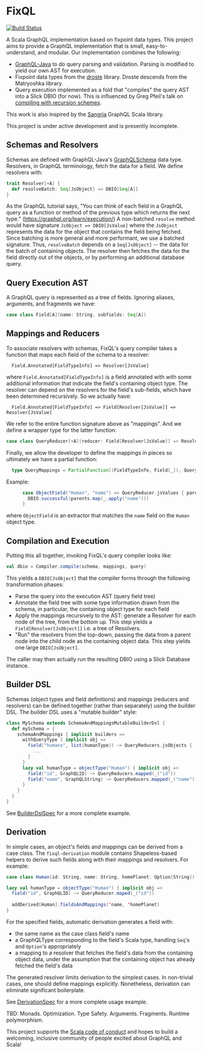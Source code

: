 # FixQL
[![Build Status](https://travis-ci.org/Iterable/fixql.svg?branch=master)](https://travis-ci.org/Iterable/fixql)

A Scala GraphQL implementation based on fixpoint data types. This project aims to provide a GraphQL implementation that is small, easy-to-understand, and modular. Our implementation combines the following:
- [GraphQL-Java] to do query parsing and validation. Parsing is modified to yield our own AST for execution.
- Fixpoint data types from the [droste] library. Droste descends from the Matryoshka library.
- Query execution implemented as a fold that "compiles" the query AST into a Slick DBIO (for now). This is influenced by Greg Pfeil's talk on [compiling with recursion schemes][pfeil-recursion-schemes].

This work is also inspired by the [Sangria] GraphQL Scala library.

This project is under active development and is presently incomplete.

## Schemas and Resolvers

Schemas are defined with GraphQL-Java's [GraphQLSchema] data type. Resolvers, in GraphQL terminology, fetch the data for a field. We define resolvers with:

```scala
trait Resolver[+A] {
  def resolveBatch: Seq[JsObject] => DBIO[Seq[A]]
}
```

As the GraphQL tutorial says, "You can think of each field in a GraphQL query as a function or method of the previous type which returns the next type." (https://graphql.org/learn/execution/) A non-batched `resolve` method would have signature `JsObject => DBIO[JsValue]` where the `JsObject` represents the data for the object that contains the field being fetched. Since batching is more general and more performant, we use a batched signature. Thus, `resolveBatch`  depends on a `Seq[JsObject]` -- the data for the batch of containing objects. The resolver then fetches the data for the field directly out of the objects, or by performing an additional database query.

## Query Execution AST

A GraphQL query is represented as a tree of fields. Ignoring aliases, arguments, and fragments we have:

```scala
case class Field[A](name: String, subfields: Seq[A])
```

## Mappings and Reducers

To associate resolvers with schemas, FixQL's query compiler takes a function that maps each field of the schema to a resolver:
```
  Field.Annotated[FieldTypeInfo] => Resolver[JsValue]
```

where `Field.Annotated[FieldTypeInfo]` is a field annotated with with some additional information that indicate the field's containing object type. The resolver can depend on the resolvers for the field's sub-fields, which have been determined recursively. So we actually have:

```
  Field.Annotated[FieldTypeInfo] => Field[Resolver[JsValue]] => Resolver[JsValue]
```

We refer to the entire function signature above as "mappings". And we define a wrapper type for the latter function:
 
```scala
case class QueryReducer[+A](reducer: Field[Resolver[JsValue]] => Resolver[A])
```

Finally, we allow the developer to define the mappings in pieces so ultimately we have a partial function:

```scala
  type QueryMappings = PartialFunction[(FieldTypeInfo, Field[_]), QueryReducer[JsValue]]
```

Example:

```scala
      case ObjectField("Human", "name") => QueryReducer.jsValues { parents =>
        DBIO.successful(parents.map(_.apply("name")))
      }
```

where `ObjectField` is an extractor that matches the `name` field on the `Human` object type.

## Compilation and Execution

Putting this all together, invoking FixQL's query compiler looks like:

```scala
val dbio = Compiler.compile(schema, mappings, query)
```

This yields a `DBIO[JsObject]` that the compiler forms through the following transformation phases:
- Parse the query into the execution AST (query field tree)
- Annotate the field tree with some type information drawn from the schema, in particular, the containing object type for each field
- Apply the mappings recursively to the AST: generate a Resolver for each node of the tree, from the bottom up. This step yields a `Field[Resolver[JsObject]]` i.e. a tree of Resolvers.
- "Run" the resolvers from the top-down, passing the data from a parent node into the child node as the containing object data. This step yields one large `DBIO[JsObject]`.

The caller may then actually run the resulting DBIO using a Slick Database instance.

## Builder DSL

Schemas (object types and field definitions) and mappings (reducers and resolvers) can be defined together (rather than separately) using the builder DSL. The builder DSL uses a "mutable builder" style:

```scala
class MySchema extends SchemaAndMappingsMutableBuilderDsl {
  def mySchema = {
    schemaAndMappings { implicit builders =>
      withQueryType { implicit obj =>
        field("humans", list(humanType)) ~> QueryReducers.jsObjects {
          ...
        }      
      }
      lazy val humanType = objectType("Human") { implicit obj =>
        field("id", GraphQLID) ~> QueryReducers.mapped(_("id"))
        field("name", GraphQLString) ~> QueryReducers.mapped(_("name"))
      }
    }
  }
}
```

See [BuilderDslSpec] for a more complete example.

## Derivation

In simple cases, an object's fields and mappings can be derived from a case class. The `fixql-derivation` module contains Shapeless-based helpers to derive such fields along with their mappings and resolvers. For example:

```scala
case class Human(id: String, name: String, homePlanet: Option[String])

lazy val humanType = objectType("Human") { implicit obj =>
  field("id", GraphQLID) ~> QueryReducer.maped(_("id"))
  
  addDerived[Human].fieldsAndMappings('name, 'homePlanet)
}
```

For the specified fields, automatic derivation generates a field with:
- the same name as the case class field's name
- a GraphQLType corresponding to the field's Scala type, handling `Seq`'s and `Option`'s appropriately
- a mapping to a resolver that fetches the field's data from the containing object data, under the assumption that the containing object has already fetched the field's data

The generated resolver limits derivation to the simplest cases. In non-trivial cases, one should define mappings explicitly. Nonetheless, derivation can eliminate significant boilerplate.

See [DerivationSpec] for a more complete usage example.

TBD: Monads. Optimization. Type Safety. Arguments. Fragments. Runtime polymorphism.

This project supports the [Scala code of conduct][coc] and hopes to build a welcoming, inclusive community of people excited about GraphQL and Scala!

[GraphQL-Java]: https://www.graphql-java.com/
[droste]: https://github.com/higherkindness/droste
[pfeil-recursion-schemes]: https://github.com/sellout/recursion-scheme-talk/blob/master/nanopass-compiler-talk.org
[Sangria]: https://sangria-graphql.org/
[GraphQLSchema]: https://www.graphql-java.com/documentation/v12/schema/
[BuilderDslSpec]: https://github.com/Iterable/fixql/blob/master/fixql-core/src/test/scala/com/iterable/graphql/BuilderDslSpec.scala
[DerivationSpec]: https://github.com/Iterable/fixql/blob/master/fixql-derivation/src/test/scala/com/iterable/graphql/derivation/DerivationSpec.scala
[coc]: https://www.scala-lang.org/conduct/

